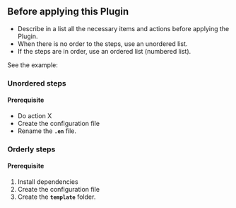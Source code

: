 ## Before applying this Plugin

- Describe in a list all the necessary items and actions before applying the Plugin.
- When there is no order to the steps, use an unordered list.
- If the steps are in order, use an ordered list (numbered list).

See the example:

### Unordered steps

#### Prerequisite

- Do action X
- Create the configuration file
- Rename the **`.en`** file.

### Orderly steps

#### Prerequisite

1. Install dependencies
2. Create the configuration file
3. Create the **`template`** folder.